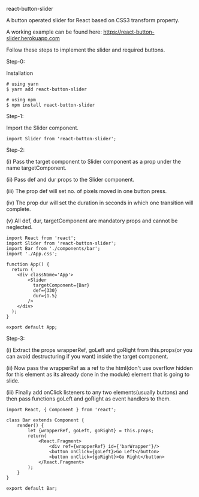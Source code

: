 react-button-slider

A button operated slider for React based on CSS3 transform property.

A working example can be found here: https://react-button-slider.herokuapp.com

Follow these steps to implement the slider and required buttons. 

Step-0: 

Installation

```
# using yarn
$ yarn add react-button-slider

# using npm
$ npm install react-button-slider
```

Step-1: 

Import the Slider component.

``` 
import Slider from 'react-button-slider';
```

Step-2: 

(i) Pass the target component to Slider component as a prop under the name targetComponent.

(ii) Pass def and dur props to the Slider component.

(iii) The prop def will set no. of pixels moved in one button press.

(iv) The prop dur will set the duration in seconds in which one transition will complete.

(v) All def, dur, targetComponent are mandatory props and cannot be neglected.


```
import React from 'react';
import Slider from 'react-button-slider';
import Bar from './components/bar';
import './App.css';

function App() {
  return (
    <div className='App'>
        <Slider 
          targetComponent={Bar}
          def={330}
          dur={1.5}
        />
    </div>
  );
}

export default App;
```

Step-3: 

(i) Extract the props wrapperRef, goLeft and goRight from this.props(or you can avoid destructuring if you want) inside the target component. 

(ii) Now pass the wrapperRef as a ref to the html(don't use overflow hidden for this element as its already done in the module) element that is going to slide. 

(iii) Finally add onClick listeners to any two elements(usually buttons) and then pass functions goLeft and goRight as event handlers to them.

```
import React, { Component } from 'react';

class Bar extends Component {
    render() {
        let {wrapperRef, goLeft, goRight} = this.props;
        return(
            <React.Fragment>
                <div ref={wrapperRef} id={'barWrapper'}/>
                <button onClick={goLeft}>Go Left</button>
                <button onClick={goRight}>Go Right</button>
            </React.Fragment>
        );
    }
}

export default Bar;
```
